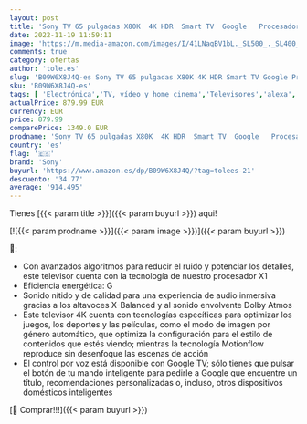```yaml
---
layout: post
title: 'Sony TV 65 pulgadas X80K  4K HDR  Smart TV  Google   Procesador X1  Dolby Atmos-Vision  Asistente de voz integrado compatible con Alexa  Pantalla Triluminos Pro'
date: 2022-11-19 11:59:11
image: 'https://m.media-amazon.com/images/I/41LNaqBV1bL._SL500_._SL400_.jpg'
comments: true
category: ofertas
author: 'tole.es'
slug: 'B09W6X8J4Q-es Sony TV 65 pulgadas X80K 4K HDR Smart TV Google Procesador...'
sku: 'B09W6X8J4Q-es'
tags: [ 'Electrónica','TV, vídeo y home cinema','Televisores','alexa','sony','🇪🇸', ]
actualPrice: 879.99 EUR
currency: EUR
price: 879.99
comparePrice: 1349.0 EUR
prodname: 'Sony TV 65 pulgadas X80K  4K HDR  Smart TV  Google   Procesador X1  Dolby Atmos-Vision  Asistente de voz integrado compatible con Alexa  Pantalla Triluminos Pro'
country: 'es'
flag: '🇪🇸'
brand: 'Sony'
buyurl: 'https://www.amazon.es/dp/B09W6X8J4Q/?tag=tolees-21'
descuento: '34.77'
average: '914.495'
---
```


Tienes [{{< param title >}}]({{< param buyurl >}}) aqui!

[![{{< param prodname >}}]({{< param image >}})]({{< param buyurl >}})

🔎:

- Con avanzados algoritmos para reducir el ruido y potenciar los detalles, este televisor cuenta con la tecnología de nuestro procesador X1
- Eficiencia energética: G
- Sonido nítido y de calidad para una experiencia de audio inmersiva gracias a los altavoces X-Balanced y al sonido envolvente Dolby Atmos
- Este televisor 4K cuenta con tecnologías específicas para optimizar los juegos, los deportes y las películas, como el modo de imagen por género automático, que optimiza la configuración para el estilo de contenidos que estés viendo; mientras la tecnología Motionflow reproduce sin desenfoque las escenas de acción
- El control por voz está disponible con Google TV; sólo tienes que pulsar el botón de tu mando inteligente para pedirle a Google que encuentre un título, recomendaciones personalizadas o, incluso, otros dispositivos domésticos inteligentes

[🛒 Comprar!!!]({{< param buyurl >}})

